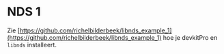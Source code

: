 # NDS 1

Zie [https://github.com/richelbilderbeek/libnds_example_1](https://github.com/richelbilderbeek/libnds_example_1) hoe
je devkitPro en `libnds` installeert.

